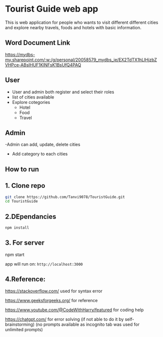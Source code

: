 # Tourist Guide web app
This is web application for people who wants to visit different different cities and explore nearby travels, foods and hotels with basic information.


## Word Document Link
https://mydbs-my.sharepoint.com/:w:/g/personal/20058579_mydbs_ie/EX2TdTX1hLlHjzbZVHPce-ABsIHUF1KlNFsK1BsUfQ4PAQ


## User 
- User and admin both register and select their roles
- list of cities available
- Explore cotegories
  - Hotel
  - Food
  - Travel

## Admin
-Admin can add, update, delete cities
- Add category to each cities


##  How to run

## 1. Clone repo

```bash
git clone https://github.com/Tanvi9078/TouristGuide.git
cd TouristGuide
```

## 2.DEpendancies

```bash
npm install
```

## 3. For server

npm start

 app will run on: `http://localhost:3000`

## 4.Reference: 

https://stackoverflow.com/  used for syntax error 
 
https://www.geeksforgeeks.org/ for reference 
 
https://www.youtube.com/@CodeWithHarry/featured for coding help

https://chatgpt.com/ for error solving (if not able to do it by self-brainstorming) (no prompts available as incognito tab was used for unlimited prompts) 


